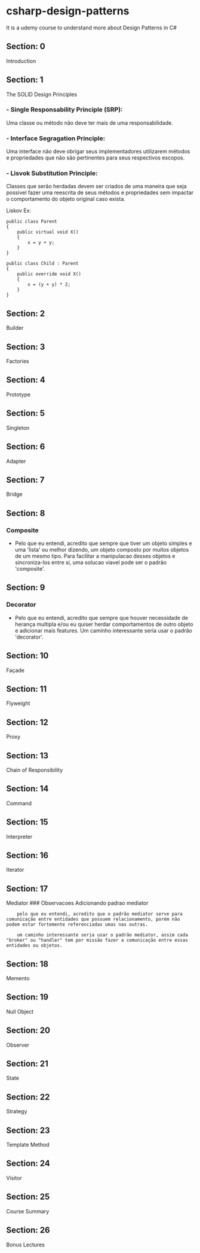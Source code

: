 # csharp-design-patterns
It is a udemy course to understand more about Design Patterns in C#

## Section: 0
Introduction

## Section: 1
The SOLID Design Principles
### - Single Responsability Principle (SRP):
Uma classe ou método não deve ter mais de uma responsabilidade.

### - Interface Segragation Principle: 
Uma interface não deve obrigar seus implementadores utilizarem métodos e propriedades que não são pertinentes para seus respectivos escopos.
	
### - Lisvok Substitution Principle: 
Classes que serão herdadas devem ser criados de uma maneira que seja possivel fazer uma reescrita de seus métodos e propriedades sem impactar o comportamento do objeto original caso exista.

Liskov Ex: 
```
public class Parent
{
	public virtual void X()
	{
		x = y + y;
	}
}

public class Child : Parent
{	
	public override void X()
	{
		x = (y + y) * 2;
	}
}
```


## Section: 2
Builder

## Section: 3
Factories

## Section: 4
Prototype

## Section: 5
Singleton

## Section: 6
Adapter

## Section: 7
Bridge

## Section: 8
### Composite
- Pelo que eu entendi, acredito que sempre que tiver um objeto simples e uma 'lista' ou melhor dizendo, um objeto composto por muitos objetos de um mesmo tipo. Para facilitar a manipulacao desses objetos e sincroniza-los entre si, uma solucao viavel pode ser o padrão 'composite'.


## Section: 9
### Decorator
- Pelo que eu entendi, acredito que sempre que houver necessidade de herança multipla e/ou eu quiser herdar comportamentos de outro objeto e adicionar mais features. Um caminho interessante seria usar o padrão 'decorator'.

## Section: 10
Façade

## Section: 11
Flyweight

## Section: 12
Proxy

## Section: 13
Chain of Responsibility

## Section: 14
Command

## Section: 15
Interpreter

## Section: 16
Iterator

## Section: 17
Mediator
	### Observacoes
		Adicionando padrao mediator

		pelo que eu entendi, acredito que o padrão mediator serve para comunicação entre entidades que possuem relacionamento, porém não podem estar fortemente referenciadas umas nas outras.

		um caminho interessante seria usar o padrão mediator, assim cada "broker" ou "handler" tem por missão fazer a comunicação entre essas entidades ou objetos.

## Section: 18
Memento

## Section: 19
Null Object

## Section: 20
Observer

## Section: 21
State

## Section: 22
Strategy

## Section: 23
Template Method

## Section: 24
Visitor

## Section: 25
Course Summary

## Section: 26
Bonus Lectures
